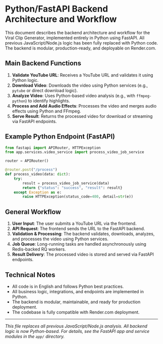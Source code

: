 # Python/FastAPI Backend Architecture and Workflow

This document describes the backend architecture and workflow for the Viral Clip Generator, implemented entirely in Python using FastAPI. All previous JavaScript/Node.js logic has been fully replaced with Python code. The backend is modular, production-ready, and deployable on Render.com.

## Main Backend Functions

1. **Validate YouTube URL**: Receives a YouTube URL and validates it using Python logic.
2. **Download Video**: Downloads the video using Python services (e.g., `pytube` or direct download logic).
3. **Analyze Video**: Uses Python-based video analysis (e.g., with `ffmpeg-python`) to identify highlights.
4. **Process and Add Audio Effects**: Processes the video and merges audio effects using Python and FFmpeg.
5. **Serve Result**: Returns the processed video for download or streaming via FastAPI endpoints.

## Example Python Endpoint (FastAPI)

```python
from fastapi import APIRouter, HTTPException
from app.services.video_service import process_video_job_service

router = APIRouter()

@router.post("/process")
def process_video(data: dict):
    try:
        result = process_video_job_service(data)
        return {"status": "success", "result": result}
    except Exception as e:
        raise HTTPException(status_code=400, detail=str(e))
```

## General Workflow

1. **User Input**: The user submits a YouTube URL via the frontend.
2. **API Request**: The frontend sends the URL to the FastAPI backend.
3. **Validation & Processing**: The backend validates, downloads, analyzes, and processes the video using Python services.
4. **Job Queue**: Long-running tasks are handled asynchronously using Redis-backed RQ workers.
5. **Result Delivery**: The processed video is stored and served via FastAPI endpoints.

## Technical Notes

- All code is in English and follows Python best practices.
- All business logic, integrations, and endpoints are implemented in Python.
- The backend is modular, maintainable, and ready for production deployment.
- The codebase is fully compatible with Render.com deployment.

---

*This file replaces all previous JavaScript/Node.js analysis. All backend logic is now Python-based. For details, see the FastAPI app and service modules in the `app/` directory.*
